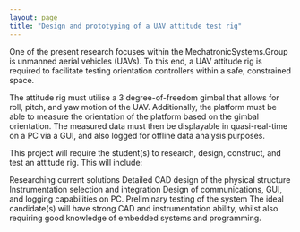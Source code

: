 ```yaml
---
layout: page
title: "Design and prototyping of a UAV attitude test rig"
---
```


One of the present research focuses within the MechatronicSystems.Group is unmanned aerial vehicles (UAVs). To this end, a UAV attitude rig is required to facilitate testing orientation controllers within a safe, constrained space. 

The attitude rig must utilise a 3 degree-of-freedom gimbal that allows for roll, pitch, and yaw motion of the UAV. Additionally, the platform must be able to measure the orientation of the platform based on the gimbal orientation. The measured data must then be displayable in quasi-real-time on a PC via a GUI, and also logged for offline data analysis purposes.


This project will require the student(s) to research, design, construct, and test an attitude rig. This will include:

Researching current solutions
Detailed CAD design of the physical structure
Instrumentation selection and integration 
Design of communications, GUI, and logging capabilities on PC.
Preliminary testing of the system
The ideal candidate(s) will have strong CAD and instrumentation ability, whilst also requiring good knowledge of embedded systems and programming.
